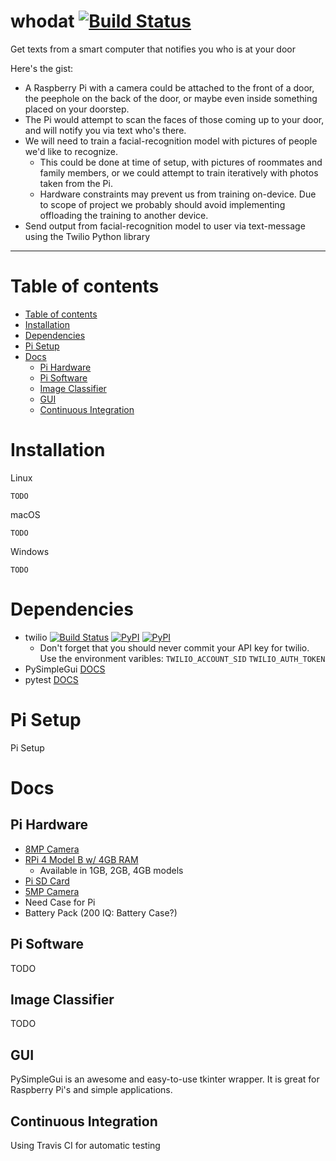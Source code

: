 # whodat [![Build Status](https://travis-ci.com/diddlyPop/whodat.svg?branch=master)](https://travis-ci.com/diddlyPop/whodat)
Get texts from a smart computer that notifies you who is at your door

Here's the gist: 
- A Raspberry Pi with a camera could be attached to the front of a door, the peephole on the back of the door, or maybe even inside something placed on your doorstep. 
- The Pi would attempt to scan the faces of those coming up to your door, and will notify you via text who's there. 
- We will need to train a facial-recognition model with pictures of people we'd like to recognize. 
  - This could be done at time of setup, with pictures of roommates and family members, or we could attempt to train iteratively with photos taken from the Pi. 
  - Hardware constraints may prevent us from training on-device. Due to scope of project we probably should avoid implementing  offloading the training to another device. 
- Send output from facial-recognition model to user via text-message using the Twilio Python library

<hr>


Table of contents
=================
<!--ts-->
   * [Table of contents](#table-of-contents)
   * [Installation](#installation)
   * [Dependencies](#dependencies)
   * [Pi Setup](#pi-setup)
   * [Docs](#docs)
      * [Pi Hardware](#pi-hardware)
      * [Pi Software](#pi-software)
      * [Image Classifier](#image-classifier)
      * [GUI](#gui)
      * [Continuous Integration](#continuous-integration)
<!--te-->


Installation
============
Linux 
```
TODO
```

macOS 
```
TODO
```

Windows
```
TODO
```

Dependencies
============
* twilio [![Build Status](https://secure.travis-ci.org/twilio/twilio-python.png?branch=master)](https://travis-ci.org/twilio/twilio-python)
[![PyPI](https://img.shields.io/pypi/v/twilio.svg)](https://pypi.python.org/pypi/twilio)
[![PyPI](https://img.shields.io/pypi/pyversions/twilio.svg)](https://pypi.python.org/pypi/twilio)
  * Don't forget that you should never commit your API key for twilio. Use the environment varibles:
  `TWILIO_ACCOUNT_SID`
  `TWILIO_AUTH_TOKEN` 
* PySimpleGui [DOCS](https://pysimplegui.readthedocs.io/en/latest/)
* pytest [DOCS](https://pysimplegui.readthedocs.io/en/latest/)


Pi Setup
============
Pi Setup


Docs
============

Pi Hardware
------------
* [8MP Camera](https://www.amazon.com/Raspberry-Pi-Camera-Module-Megapixel/dp/B01ER2SKFS/ref=pd_sbs_60_t_2/131-0042561-3464047?_encoding=UTF8&pd_rd_i=B01ER2SKFS&pd_rd_r=d1922854-798c-4384-bfbb-ddb0f430979c&pd_rd_w=qAEG5&pd_rd_wg=NsYnu&pf_rd_p=5cfcfe89-300f-47d2-b1ad-a4e27203a02a&pf_rd_r=D13ERXMAK8XTRGEYWXS9&refRID=D13ERXMAK8XTRGEYWXS9&th=1)
* [RPi 4 Model B w/ 4GB RAM](https://www.microcenter.com/product/609038/4--model-b-4gb?src=raspberrypi)
  * Available in 1GB, 2GB, 4GB models
* [Pi SD Card](https://www.amazon.com/SanDisk-Ultra-microSDXC-Memory-Adapter/dp/B073JWXGNT/ref=sr_1_4?gclid=Cj0KCQiAyKrxBRDHARIsAKCzn8yOXbrsNP7zloY9gPx6NpudKe4LeQq666Z9RY8GpSEyjtg50SnVzZkaAjFWEALw_wcB&hvadid=329334403855&hvdev=c&hvlocphy=9031586&hvnetw=g&hvqmt=b&hvrand=3206827577863193800&hvtargid=kwd-295528487740&hydadcr=920_1012420322&keywords=sd+micro+sd+card&qid=1579902174&sr=8-4)
* [5MP Camera](https://www.amazon.com/Raspberry-Camera-Module-Megapixels-Sensor/dp/B07L82XBNM/ref=asc_df_B07L82XBNM/?tag=hyprod-20&linkCode=df0&hvadid=343234125040&hvpos=1o1&hvnetw=g&hvrand=15056261039921602735&hvpone=&hvptwo=&hvqmt=&hvdev=c&hvdvcmdl=&hvlocint=&hvlocphy=9031588&hvtargid=pla-717544328579&psc=1&tag=&ref=&adgrpid=68968886317&hvpone=&hvptwo=&hvadid=343234125040&hvpos=1o1&hvnetw=g&hvrand=15056261039921602735&hvqmt=&hvdev=c&hvdvcmdl=&hvlocint=&hvlocphy=9031588&hvtargid=pla-717544328579)
* Need Case for Pi
* Battery Pack (200 IQ: Battery Case?)

Pi Software
------------
TODO

Image Classifier
------------
TODO

GUI
------------
PySimpleGui is an awesome and easy-to-use tkinter wrapper. It is great for Raspberry Pi's and simple applications.

Continuous Integration
------------
Using Travis CI for automatic testing
